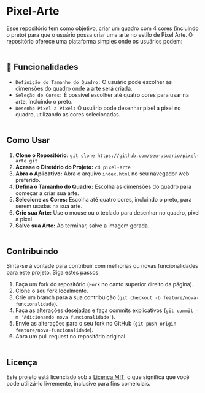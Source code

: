 # Pixel-Arte

Esse repositório tem como objetivo, criar um quadro com 4 cores (incluindo o preto) para que o usuário possa criar uma arte no estilo de Pixel Arte. O repositório oferece uma plataforma simples onde os usuários podem:<br><br>

## :hammer: Funcionalidades
- `Definição do Tamanho do Quadro:` O usuário pode escolher as dimensões do quadro onde a arte será criada.
- `Seleção de Cores:` É possível escolher até quatro cores para usar na arte, incluindo o preto.
- `Desenho Pixel a Pixel:` O usuário pode desenhar pixel a pixel no quadro, utilizando as cores selecionadas.
<br><br>

## Como Usar
1. **Clone o Repositório:** `git clone https://github.com/seu-usuario/pixel-arte.git`
2. **Acesse o Diretório do Projeto:** `cd pixel-arte`
3. **Abra o Aplicativo:** Abra o arquivo `index.html` no seu navegador web preferido.
4. **Defina o Tamanho do Quadro:** Escolha as dimensões do quadro para começar a criar sua arte.
5. **Selecione as Cores:** Escolha até quatro cores, incluindo o preto, para serem usadas na sua arte.
6. **Crie sua Arte:** Use o mouse ou o teclado para desenhar no quadro, pixel a pixel.
7. **Salve sua Arte:** Ao terminar, salve a imagem gerada.
<br><br>

<!-- ## Exemplo de Uso
![Exemplo de Pixel Arte]()
<br><br> -->

## Contribuindo
Sinta-se à vontade para contribuir com melhorias ou novas funcionalidades para este projeto. Siga estes passos:
<br>
1. Faça um fork do repositório (`Fork` no canto superior direito da página).
2. Clone o seu fork localmente.
3. Crie um branch para a sua contribuição (`git checkout -b feature/nova-funcionalidade`).
4. Faça as alterações desejadas e faça commits explicativos (`git commit -m 'Adicionando nova funcionalidade'`).
5. Envie as alterações para o seu fork no GitHub (`git push origin feature/nova-funcionalidade`).
6. Abra um pull request no repositório original.
<br><br>

## Licença
Este projeto está licenciado sob a [Licença MIT](link-para-o-arquivo-de-licenca), o que significa que você pode utilizá-lo livremente, inclusive para fins comerciais.
